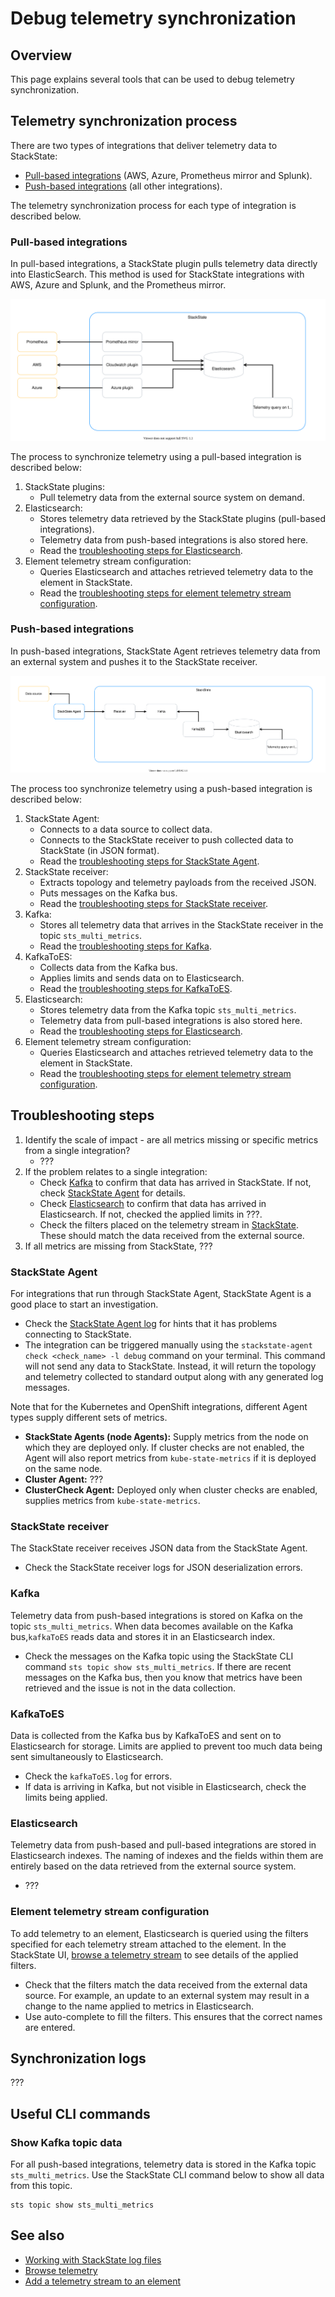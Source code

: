 # Debug telemetry synchronization

## Overview

This page explains several tools that can be used to debug telemetry synchronization.

## Telemetry synchronization process

There are two types of integrations that deliver telemetry data to StackState:

- [Pull-based integrations](#pull-based-integrations) (AWS, Azure, Prometheus mirror and Splunk). 
- [Push-based integrations](#push-based-integrations) (all other integrations). 
 
The telemetry synchronization process for each type of integration is described below.

### Pull-based integrations

In pull-based integrations, a StackState plugin pulls telemetry data directly into ElasticSearch. This method is used for StackState integrations with AWS, Azure and Splunk, and the Prometheus mirror. 

![Pull-based telemetry synchronization](/.gitbook/assets/pull-based-telemetry.svg)

The process to synchronize telemetry using a pull-based integration is described below:

1. StackState plugins:
   * Pull telemetry data from the external source system on demand.
2. Elasticsearch:
   * Stores telemetry data retrieved by the StackState plugins (pull-based integrations).
   * Telemetry data from push-based integrations is also stored here.
   * Read the [troubleshooting steps for Elasticsearch](#elasticsearch).
3. Element telemetry stream configuration:
   * Queries Elasticsearch and attaches retrieved telemetry data to the element in StackState.
   * Read the [troubleshooting steps for element telemetry stream configuration](#element-telemetry-stream-configuration).

### Push-based integrations

In push-based integrations, StackState Agent retrieves telemetry data from an external system and pushes it to the StackState receiver. 

![Push-based telemetry synchronization](/.gitbook/assets/push-based-telemetry.svg)

The process too synchronize telemetry using a push-based integration is described below:

1. StackState Agent:
   * Connects to a data source to collect data.
   * Connects to the StackState receiver to push collected data to StackState (in JSON format).
   * Read the [troubleshooting steps for StackState Agent](#stackstate-agent).
2. StackState receiver:
   * Extracts topology and telemetry payloads from the received JSON. 
   * Puts messages on the Kafka bus. 
   * Read the [troubleshooting steps for StackState receiver](#stackstate-receiver).
3. Kafka:
   * Stores all telemetry data that arrives in the StackState receiver in the topic `sts_multi_metrics`.
   * Read the [troubleshooting steps for Kafka](#kafka).
4. KafkaToES:
   * Collects data from the Kafka bus.
   * Applies limits and sends data on to Elasticsearch.
   * Read the [troubleshooting steps for KafkaToES](#kafkatoes).
5. Elasticsearch:
   * Stores telemetry data from the Kafka topic `sts_multi_metrics`.
   * Telemetry data from pull-based integrations is also stored here.
   * Read the [troubleshooting steps for Elasticsearch](#elasticsearch).
6. Element telemetry stream configuration:
   * Queries Elasticsearch and attaches retrieved telemetry data to the element in StackState.
   * Read the [troubleshooting steps for element telemetry stream configuration](#element-telemetry-stream-configuration).

## Troubleshooting steps

1. Identify the scale of impact - are all metrics missing or specific metrics from a single integration?
   * ???
2. If the problem relates to a single integration:
   * Check [Kafka](#kafka) to confirm that data has arrived in StackState. If not, check [StackState Agent](#stackstate-agent) for details.
   * Check [Elasticsearch](#elasticsearch) to confirm that data has arrived in Elasticsearch. If not, checked the applied limits in ???.
   * Check the filters placed on the telemetry stream in [StackState](#stackstate). These should match the data received from the external source.
3. If all metrics are missing from StackState, ???

### StackState Agent

For integrations that run through StackState Agent, StackState Agent is a good place to start an investigation.
- Check the [StackState Agent log](/setup/agent/about-stackstate-agent.md#deploy-and-run-stackstate-agent-v2) for hints that it has problems connecting to StackState.
- The integration can be triggered manually using the `stackstate-agent check <check_name> -l debug` command on your terminal. This command will not send any data to StackState. Instead, it will return the topology and telemetry collected to standard output along with any generated log messages.

Note that for the Kubernetes and OpenShift integrations, different Agent types supply different sets of metrics. 

- **StackState Agents (node Agents):** Supply metrics from the node on which they are deployed only. If cluster checks are not enabled, the Agent will also report metrics from `kube-state-metrics` if it is deployed on the same node.
- **Cluster Agent:** ???
- **ClusterCheck Agent:** Deployed only when cluster checks are enabled, supplies metrics from `kube-state-metrics`.

### StackState receiver

The StackState receiver receives JSON data from the StackState Agent. 

- Check the StackState receiver logs for JSON deserialization errors. 

### Kafka

Telemetry data from push-based integrations is stored on Kafka on the topic `sts_multi_metrics`. When data becomes available on the Kafka bus,`kafkaToES` reads data and stores it in an Elasticsearch index.

- Check the messages on the Kafka topic using the StackState CLI command `sts topic show sts_multi_metrics`. If there are recent messages on the Kafka bus, then you know that metrics have been retrieved and the issue is not in the data collection.

### KafkaToES

Data is collected from the Kafka bus by KafkaToES and sent on to Elasticsearch for storage. Limits are applied to prevent too much data being sent simultaneously to Elasticsearch.

- Check the `kafkaToES.log` for errors.
- If data is arriving in Kafka, but not visible in Elasticsearch, check the limits being applied.

### Elasticsearch

Telemetry data from push-based and pull-based integrations are stored in Elasticsearch indexes. The naming of indexes and the fields within them are entirely based on the data retrieved from the external source system.

- ???

### Element telemetry stream configuration

To add telemetry to an element, Elasticsearch is queried using the filters specified for each telemetry stream attached to the element. In the StackState UI, [browse a telemetry stream](/use/metrics-and-events/browse-telemetry.md) to see details  of the applied filters.

- Check that the filters match the data received from the external data source. For example, an update to an external system may result in a change to the name applied to metrics in Elasticsearch.
- Use auto-complete to fill the filters. This ensures that the correct names are entered.

## Synchronization logs

???

## Useful CLI commands

### Show Kafka topic data

For all push-based integrations, telemetry data is stored in the Kafka topic `sts_multi_metrics`. Use the StackState CLI command below to show all data from this topic.

```
sts topic show sts_multi_metrics
```

## See also

* [Working with StackState log files](/configure/logging/stackstate-log-files.md)
* [Browse telemetry](/use/metrics-and-events/browse-telemetry.md)
* [Add a telemetry stream to an element](/use/metrics-and-events/add-telemetry-to-element.md)